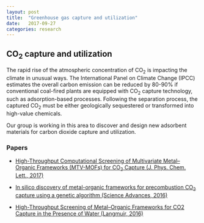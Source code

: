 ```yaml
---
layout: post
title:  "Greenhouse gas capture and utilization"
date:   2017-09-27
categories: research
---
```


## CO<sub>2</sub> capture and utilization
The rapid rise of the atmospheric concentration of CO<sub>2</sub> is impacting the climate in unusual ways. The International Panel on Climate Change (IPCC) estimates the overall carbon emission can be reduced by 80-90% if conventional coal-fired plants are equipped with CO<sub>2</sub> capture technology, such as adsorption-based processes. Following the separation process, the captured CO<sub>2</sub> must be either geologically sequestered or transformed into high-value chemicals.

Our group is working in this area to discover and design new adsorbent materials for carbon dioxide capture and utilization.

### Papers
- [High-Throughput Computational Screening of Multivariate Metal–Organic Frameworks (MTV-MOFs) for CO<sub>2</sub> Capture (J. Phys. Chem. Lett., 2017)](http://pubs.acs.org/doi/10.1021/acs.jpclett.7b02700)

- [In silico discovery of metal-organic frameworks for precombustion CO<sub>2</sub> capture using a genetic algorithm (Science Advances, 2016)](http://advances.sciencemag.org/content/2/10/e1600909)

- [High-Throughput Screening of Metal–Organic Frameworks for CO2 Capture in the Presence of Water (Langmuir, 2016)](http://pubs.acs.org/doi/abs/10.1021/acs.langmuir.6b02803)
